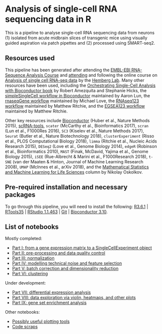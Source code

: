 # Analysis of single-cell RNA sequencing data in R
This is a pipeline to analyse single-cell RNA sequencing data from neurons (1) isolated from acute midbrain slices of transgenic mice using visually guided aspiration via patch pipettes and (2) processed using SMART-seq2.

## Resources used
This pipeline has been generated after attending the [EMBL-EBI RNA-Sequence Analysis Course](https://www.ebi.ac.uk/training/events/2019/rna-sequence-analysis) and [attending](https://training.csx.cam.ac.uk/bioinformatics/event/2823386) and following the online course on [Analysis of single cell RNA-seq data](https://github.com/hemberg-lab/scRNA.seq.course) by the [Hemberg Lab](https://www.sanger.ac.uk/science/groups/hemberg-group). Many other resources have been used, including the [Orchestrating Single-Cell Analysis with Bioconductor book](https://osca.bioconductor.org/) by Robert Amezquita and Stephanie Hicks, the [simpleSingleCell workflow in Bioconductor](https://bioconductor.org/packages/3.9/workflows/html/simpleSingleCell.html) maintained by Aaron Lun, the [rnaseqGene workflow](https://bioconductor.org/packages/3.10/workflows/html/rnaseqGene.html) maintained by Michael Love, the [RNAseq123 workflow](https://bioconductor.org/packages/3.10/workflows/html/RNAseq123.html) maintained by Matthew Ritchie, and the [EGSEA123 workflow](https://bioconductor.org/packages/3.10/workflows/html/EGSEA123.html) maintained by Matthew Ritchie.

Other key resources include [Bioconductor](http://www.bioconductor.org/) (Huber et al., Nature Methods 2015), [scRNA-tools](https://www.scrna-tools.org/), `scater` (McCarthy et al., Bioinformatics 2017), `scran` (Lun et al., F1000Res 2016), `SC3` (Kiselev et al., Nature Methods 2017), `Seurat` (Butler et al., Nature Biotechnology 2018), `clusterExperiment` (Risso et al., PLOS Computational Biology 2018), `limma` (Ritchie et al., Nucleic Acids Research 2015), `DESeq2` (Love et al., Genome Biology 2014), `edgeR` (Robinson et al., Bioinformatics 2010), `MAST` (Finak, McDavid, Yajima et al., Genome Biology 2015), `iSEE` (Rue-Albrecht & Marini et al., F1000Research 2018), `t-SNE` (van der Maaten & Hinton, Journal of Machine Learning Research 2008), `UMAP` (McInnes et al., arXiv 2018), and the [Mathematical Statistics and Machine Learning for Life Sciences](https://towardsdatascience.com/tagged/stats-ml-life-sciences) column by Nikolay Oskolkov.

## Pre-required installation and necessary packages
To go through this pipeline, you will need to install the following: [R3.6.1](https://cran.r-project.org/) | [RTools35](https://cran.r-project.org/bin/windows/Rtools/) | [RStudio 1.1.463](https://www.rstudio.com/products/rstudio/download/) | [Git](https://git-scm.com/) | [Bioconductor 3.10](https://www.bioconductor.org/install/).

## List of notebooks
Mostly completed:
* [Part I: from a gene expression matrix to a SingleCellExperiment object](https://github.com/opavon/PAG_scRNAseq_analysis/blob/master/PAG_scRNAseq_analysis_Part1.Rmd)
* [Part II: pre-processing and data quality control](https://github.com/opavon/PAG_scRNAseq_analysis/blob/master/PAG_scRNAseq_analysis_Part2.Rmd)
* [Part III: normalization](https://github.com/opavon/PAG_scRNAseq_analysis/blob/master/PAG_scRNAseq_analysis_Part3.Rmd)
* [Part IV: modelling technical noise and feature selection](https://github.com/opavon/PAG_scRNAseq_analysis/blob/master/PAG_scRNAseq_analysis_Part4.Rmd)
* [Part V: batch correction and dimensionality reduction](https://github.com/opavon/PAG_scRNAseq_analysis/blob/master/PAG_scRNAseq_analysis_Part5.Rmd)
* [Part VI: clustering](https://github.com/opavon/PAG_scRNAseq_analysis/blob/master/PAG_scRNAseq_analysis_Part6.Rmd)

Under development:
* [Part VII: differential expression analysis](https://github.com/opavon/PAG_scRNAseq_analysis/blob/master/PAG_scRNAseq_analysis_Part7.Rmd)
* [Part VIII: data exploration via violin, heatmaps, and other plots](https://github.com/opavon/PAG_scRNAseq_analysis/blob/master/PAG_scRNAseq_analysis_Part8.Rmd)
* [Part IX: gene set enrichment analysis](https://github.com/opavon/PAG_scRNAseq_analysis/blob/master/PAG_scRNAseq_analysis_Part9.Rmd)

Other notebooks:
* [Possibly useful plotting tools](https://github.com/opavon/PAG_scRNAseq_analysis/blob/master/PAG_scRNAseq_analysis_PlottingDevel.Rmd)
* [Code scraps](https://github.com/opavon/PAG_scRNAseq_analysis/blob/master/PAG_scRNAseq_analysis_scraps.Rmd)
